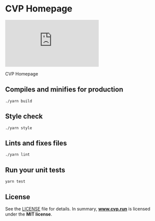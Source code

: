 # CVP Homepage

[![GitHub](https://img.shields.io/github/license/cvprun/www.cvp.run?style=flat-square)](https://github.com/cvprun/www.cvp.run/)

CVP Homepage

## Compiles and minifies for production

```shell
./yarn build
```

## Style check

```shell
./yarn style
```

## Lints and fixes files

```shell
./yarn lint
```

## Run your unit tests

```shell
yarn test
```

## License

See the [LICENSE](./LICENSE) file for details. In summary,
**www.cvp.run** is licensed under the **MIT license**.
